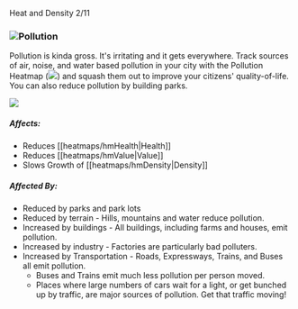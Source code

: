 Heat and Density 2/11

### ![](IconPollution)Pollution

Pollution is kinda gross. It's irritating and it gets everywhere. Track sources of air, noise, and water based pollution in your city with the Pollution Heatmap (![](IconPollution)) and squash them out to improve your citizens' quality-of-life. You can also reduce pollution by building parks.

![](docs/images/tutorial/heatmaps/heatmaps-1.png)

##### Affects:
* Reduces [[heatmaps/hmHealth|Health]]
* Reduces [[heatmaps/hmValue|Value]]
* Slows Growth of [[heatmaps/hmDensity|Density]]

##### Affected By:
* Reduced by parks and park lots
* Reduced by terrain - Hills, mountains and water reduce pollution.
* Increased by buildings - All buildings, including farms and houses, emit pollution.
* Increased by industry - Factories are particularly bad polluters.
* Increased by Transportation - Roads, Expressways, Trains, and Buses all emit pollution.
  * Buses and Trains emit much less pollution per person moved.
  * Places where large numbers of cars wait for a light, or get bunched up by traffic, are major sources of pollution. Get that traffic moving!

